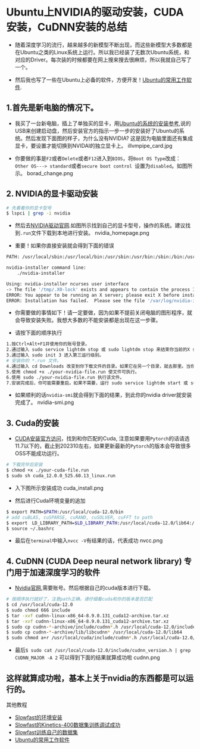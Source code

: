 # Ubuntu上NVIDIA的驱动安装，CUDA安装，CuDNN安装的总结
- 随着深度学习的流行，越来越多的新模型不断出现，而这些新模型大多数都是在Ubuntu之类的Linux系统上运行。所以我已经装了无数次Ubuntu系统，和对应的Driver。每次装的时候都要在网上搜来搜去很麻烦，所以我就自己写了一个。

- 然后我也写了一些在Ubuntu上必备的软件，方便开发！[Ubuntu的常用工作软件](xxx).


## 1.首先是新电脑的情况下。
- 我买了一台新电脑，插上了单独买的显卡，用[Ubuntu的系统的安装参考](https://ubuntu.com/tutorials/install-ubuntu-desktop#1-overview),说的USB来创建启动盘，然后安装官方的指示一步一步的安装好了Ubuntu的系统。然后发现下面图的样子，为什么没有NVIDIA? 这是因为电脑里面还有集成显卡，要设置才能切换到NVIDAI的独立显卡上。
illvmpipe_card.jpg

- 你要做的事是```F2```或者```Delete```或者```F12```进入到```BIOS```，将```Boot OS Type```改成：```Other OS---> standard```或者```secure boot control ```设置为```disabled```。如图所示。
borad_change.png

## 2. NVIDIA的显卡驱动安装
```bash
# 先看看你的显卡型号
$ lspci | grep -i nvidia
```
- 然后去[NVIDIA驱动官网](https://www.nvidia.com/download/index.aspx ).如图所示找到自己的显卡型号，操作的系统。建议找到```.run```文件下载到本地进行安装。
nvidia_homepage.png

- 重要！如果你直接安装就会得到下面的错误
```bash
PATH: /usr/local/sbin:/usr/local/bin:/usr/sbin:/usr/bin:/sbin:/bin:/usr/games

nvidia-installer command line:
    ./nvidia-installer

Using: nvidia-installer ncurses user interface
-> The file '/tmp/.X0-lock' exists and appears to contain the process ID '1062' of a >runnning X server.
ERROR: You appear to be running an X server; please exit X before installing.  For >further details, please see the section INSTALLING THE NVIDIA DRIVER in the README >available on the Linux driver download page at www.nvidia.com.
ERROR: Installation has failed.  Please see the file '/var/log/nvidia-installer.log' >for details.  You may find suggestions on fixing installation problems in the README >available on the Linux driver download page at www.nvidia.com.
```

- 你需要做的事情如下！请一定要做，因为如果不提前关闭电脑的图形程序，就会导致安装失败。我想大多数的不能安装都是出现在这一步骤。

- 请按下面的顺序执行
```bash
1.按Ctrl+Alt+F1并使用你的账号登录。
2.通过输入 sudo service lightdm stop 或 sudo lightdm stop 来结束你当前的X server会话。
3.通过输入 sudo init 3 进入第三运行级别。
# 安装你的 *.run 文件。
4.通过输入 cd Downloads 改变到你下载文件的目录。如果它在另一个目录，就去那里。当你输入 ls NVIDIA* 时，查看是否可以看到该文件。
5.使用 chmod +x ./your-nvidia-file.run 使文件可执行。
6.使用 sudo ./your-nvidia-file.run 执行该文件。
7.安装完成后，你可能需要重启。如果不需要，运行 sudo service lightdm start 或 sudo start lightdm 以再次启动你的X server。此外在每次内核更新后，你都需要重复上述步骤。
```

- 如果顺利的话```nvidia-smi```就会得到下面的结果，到此你的nvidia driver就安装完成了。
nvidia-smi.png

## 3. Cuda的安装
- [CUDA安装官方访问](https://developer.nvidia.com/cuda-toolkit-archive)，找到和你匹配的Cuda, 注意如果要用```Pytorch```的话请选11.7以下的，截止到202310左右，如果更新最新的```Pytorch```的版本会导致很多OSS不能成功运行。
```bash
# 下载完毕后安装
$ chmod +x ./your-cuda-file.run
$ sudo sh cuda_12.0.0_525.60.13_linux.run
```
- 入下图所示安装成功
cuda_install.png

- 然后进行Cuda环境变量的追加
```bash
$ export PATH=$PATH:/usr/local/cuda-12.0/bin
# add cuBLAS, cuSPARSE, cuRAND, cuSOLVER, cuFFT to path
$ export　LD_LIBRARY_PATH=$LD_LIBRARY_PATH:/usr/local/cuda-12.0/lib64:/usr/lib/x86_64-linux-gnu
$ source ~/.bashrc
```

- 最后在```terminal```中输入```nvcc -V```有结果的话，代表成功
nvcc.png

## 4. CuDNN (CUDA Deep neural network library) 专门用于加速深度学习的软件

- [Nvidia官网](https://developer.nvidia.com/cudnn),需要账号。然后根据自己的cuda版本进行下载。

```bash
# 按顺序执行就好了，注意path正确，请仔细看cuda和你的版本是否匹配
$ cd /usr/local/cuda-12.0 
$ sudo chmod 666 include
$ tar -xvf cudnn-linux-x86_64-8.9.0.131_cuda12-archive.tar.xz 
$ tar -xvf cudnn-linux-x86_64-8.9.0.131_cuda12-archive.tar.xz 
$ sudo cp cudnn-*-archive/include/cudnn*.h /usr/local/cuda-12.0/include 
$ sudo cp cudnn-*-archive/lib/libcudnn* /usr/local/cuda-12.0/lib64 
$ sudo chmod a+r /usr/local/cuda/include/cudnn*.h /usr/local/cuda-12.0/lib64/libcudnn*
```

- 最后```$ sudo cat /usr/local/cuda-12.0/include/cudnn_version.h | grep CUDNN_MAJOR -A 2```
可以得到下面的结果就算成功啦
cudnn.png


## 这样就算成功啦，基本上关于nvidia的东西都是可以运行的。
其他教程
- [Slowfast的环境安装](https://github.com/facebookresearch/SlowFast/blob/main/INSTALL.md)
- [Slowfast的Kinetics-400数据集训练调试成功](sss)
- [Slowfast训练自己的数据集​](https://jppanasonic.sharepoint.com/:p:/r/sites/TM-AM-HMI898-PJ-/Shared%20Documents/%E4%BA%BA%E9%96%93%E5%B7%A5%E5%AD%A6%E3%81%AE%E5%BF%9C%E7%94%A8%E6%B4%BB%E7%94%A8(%E4%BA%88%E6%B8%AC)PJ-%E3%83%81%E3%83%BC%E3%83%A0%E3%83%A1%E3%83%B3%E3%83%90%E3%83%BC%E3%81%AE%E3%81%BF%E3%82%A2%E3%82%AF%E3%82%BB%E3%82%B9%E5%8F%AF/UbuntuPC%E8%A8%AD%E7%BD%AE%E3%83%97%E3%83%AD%E3%82%BB%E3%82%B9.pptx?d=w1babc21e5bc146bc99cc39f81db66e3c&csf=1&web=1&e=N6XrAH)
- [Ubuntu的常用工作软件](xxx)